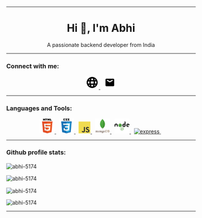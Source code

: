 
<!--
**Abhi-5174/Abhi-5174** is a ✨ _special_ ✨ repository because its `README.md` (this file) appears on your GitHub profile.

Here are some ideas to get you started:

- 🔭 I’m currently working on ...
- 🌱 I’m currently learning ...
- 👯 I’m looking to collaborate on ...
- 🤔 I’m looking for help with ...
- 💬 Ask me about ...
- 📫 How to reach me: ...
- 😄 Pronouns: ...
- ⚡ Fun fact: ...
-->
<hr>
<h1 align="center">  Hi 👋, I'm Abhi </h1>
<p align="center">A passionate backend developer from India </p>
<hr>

### **Connect with me:**
<p align="center">
  
  <a href="https://abhi-5174.github.io/.dev/" target="_blank">
  <img src="https://github.com/Abhi-5174/Abhi-5174/blob/main/images/website.svg" alt="website" height="35" width="35"/>
  </a> &nbsp;
  
  <a href="mailto:abhi8483999@gmail.com" target="_blank">
  <img src="https://github.com/Abhi-5174/Abhi-5174/blob/main/images/email.svg" alt="website" height="35" width="35"/>
  </a>
  
</p>

<hr>

### **Languages and Tools:**
<p align="center"> 
  
  <a href="https://www.w3.org/html/" target="_blank" rel="noreferrer"> 
  <img src="https://raw.githubusercontent.com/devicons/devicon/master/icons/html5/html5-original-wordmark.svg" alt="html5" width="40" height="40"/> 
  </a> &nbsp;
    
  <a href="https://www.w3schools.com/css/" target="_blank" rel="noreferrer"> 
  <img src="https://raw.githubusercontent.com/devicons/devicon/master/icons/css3/css3-original-wordmark.svg" alt="css3" width="40" height="40"/> 
  </a> &nbsp;
  
  <a href="https://developer.mozilla.org/en-US/docs/Web/JavaScript" target="_blank" rel="noreferrer"> 
  <img src="https://raw.githubusercontent.com/devicons/devicon/master/icons/javascript/javascript-original.svg" alt="javascript" width="32" height="32"/> 
  </a> &nbsp;
  
  <a href="https://www.mongodb.com/" target="_blank" rel="noreferrer"> 
  <img src="https://raw.githubusercontent.com/devicons/devicon/master/icons/mongodb/mongodb-original-wordmark.svg" alt="mongodb" width="40" height="40"/> 
  </a> &nbsp;
  
  <a href="https://nodejs.org" target="_blank" rel="noreferrer"> 
  <img src="https://raw.githubusercontent.com/devicons/devicon/master/icons/nodejs/nodejs-original-wordmark.svg" alt="nodejs" width="40" height="40"/> 
  </a> &nbsp;
  
  <a href="https://expressjs.com" target="_blank" rel="noreferrer"> 
  <img src="https://www.sohamkamani.com/nodejs/expressjs-architecture/express-routing-logo_hu65ba182cd112f2d3d514ed87e891b5a7_31149_678x0_resize_q75_h2_box_3.webp" alt="express" height="30"/>  
  </a> &nbsp;
  
</p>

<hr>

### **Github profile stats:**
<p>
  
  <img align="center" src="https://github-readme-stats.vercel.app/api/top-langs?username=abhi-5174&show_icons=true&locale=en&layout=compact" alt="abhi-5174" /> &nbsp; 
  
  <img align="center" src="https://github-readme-stats.vercel.app/api?username=abhi-5174&show_icons=true&locale=en" alt="abhi-5174" /> &nbsp; 
  
  <img align="center" src="https://github-readme-streak-stats.herokuapp.com/?user=abhi-5174&" alt="abhi-5174" /> &nbsp; 
  
  <img align="left" src="https://komarev.com/ghpvc/?username=abhi-5174&label=Profile%20views&color=0e75b6&style=flat" alt="abhi-5174" />  &nbsp; 
  
</p>

<hr>
